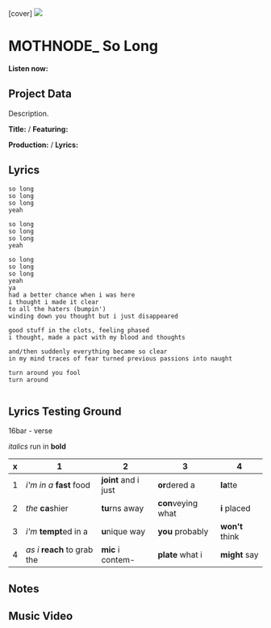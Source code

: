 [cover] ![](57175019_319474918741616_8502199518755923887_n.jpg)

# MOTHNODE_ So Long

**Listen now:** 

## Project Data

Description.


**Title:**  / **Featuring:** 

**Production:**  / **Lyrics:** 

## Lyrics

```
so long
so long
so long
yeah

so long 
so long
so long 
yeah

so long 
so long
so long 
yeah
ya
had a better chance when i was here
i thought i made it clear 
to all the haters (bumpin')
winding down you thought but i just disappeared

good stuff in the clots, feeling phased
i thought, made a pact with my blood and thoughts

and/then suddenly everything became so clear
in my mind traces of fear turned previous passions into naught

turn around you fool
turn around


```

## Lyrics Testing Ground

16bar - verse

*italics* run in
**bold**

| x | 1 | 2 | 3 | 4 |
|---|---|---|---|---|
| 1 | *i'm in a* **fast** food | **joint** and i just  | **or**dered a  | **la**tte  |
| 2 | *the* **ca**shier | **tu**rns away  |  **con**veying what |  **i** placed |
| 3 | *i'm* **tempt**ed in a | **u**nique way  |  **you** probably |  **won't** think |
| 4 | *as i* **reach** to grab the |  **mic** i contem-  | **plate** what i | **might** say |

## Notes

## Music Video
